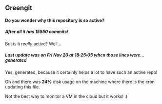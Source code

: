 ## Greengit

#### Do you wonder why this repository is so active?

##### After all it has 15550 commits!

But is it *really* active? Well...

##### Last update was on Fri Nov 20 at 18:25:05 when those lines were... generated

Yes, generated, because it certainly helps a lot to have such an active repo!

Oh and there was **24%** disk usage on the machine
where there is the cron updating this file.

Not the best way to monitor a VM in the cloud but it works! :)
